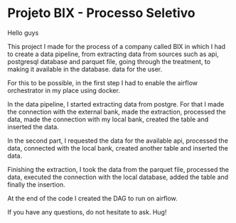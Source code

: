 <h1> Projeto BIX - Processo Seletivo </h1>

Hello guys

This project I made for the process of a company called BIX in which I had to create a data pipeline, from extracting data from sources such as api, postgresql database and parquet file, going through the treatment, to making it available in the database. data for the user.

For this to be possible, in the first step I had to enable the airflow orchestrator in my place using docker.

In the data pipeline, I started extracting data from postgre. For that I made the connection with the external bank, made the extraction, processed the data, made the connection with my local bank, created the table and inserted the data.

In the second part, I requested the data for the available api, processed the data, connected with the local bank, created another table and inserted the data.

Finishing the extraction, I took the data from the parquet file, processed the data, executed the connection with the local database, added the table and finally the insertion.

At the end of the code I created the DAG to run on airflow.

If you have any questions, do not hesitate to ask. Hug!
